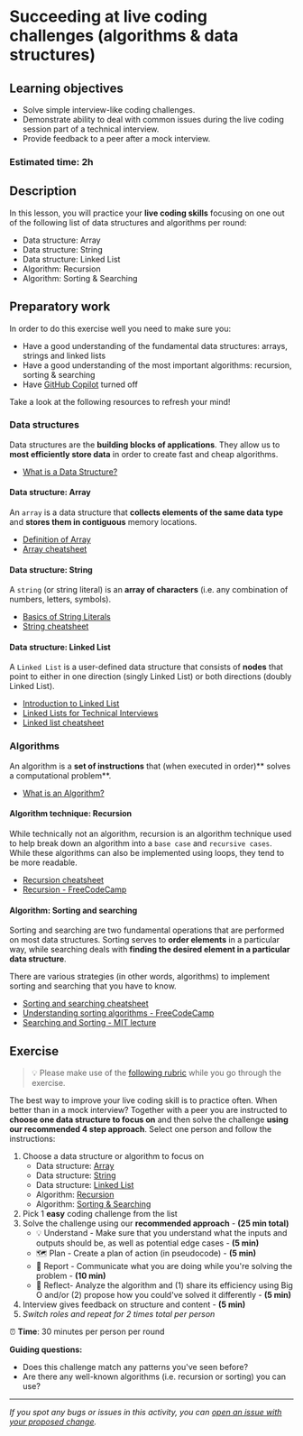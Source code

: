 # Succeeding at live coding challenges (algorithms & data structures)

## Learning objectives

- Solve simple interview-like coding challenges.
- Demonstrate ability to deal with common issues during the live coding session part of a technical interview.
- Provide feedback to a peer after a mock interview.

### **Estimated time**: 2h

## Description

In this lesson, you will practice your **live coding skills** focusing on one out of the following list of data structures and algorithms per round:

- Data structure: Array
- Data structure: String
- Data structure: Linked List
- Algorithm: Recursion
- Algorithm: Sorting & Searching

## Preparatory work

In order to do this exercise well you need to make sure you:

- Have a good understanding of the fundamental data structures: arrays, strings and linked lists
- Have a good understanding of the most important algorithms: recursion, sorting & searching
- Have [GitHub Copilot](https://github.com/features/copilot) turned off

Take a look at the following resources to refresh your mind!

### Data structures

Data structures are the **building blocks of applications**. They allow us to **most efficiently store data** in order to create fast and cheap algorithms.

- [What is a Data Structure?](https://www.simplilearn.com/tutorials/data-structure-tutorial/what-is-data-structure)

#### Data structure: Array

An `array` is a data structure that **collects elements of the same data type** and **stores them in contiguous** memory locations.

- [Definition of Array](https://www.youtube.com/watch?v=55l-aZ7_F24)
- [Array cheatsheet](https://www.techinterviewhandbook.org/algorithms/array/)

#### Data structure: String

A `string` (or string literal) is an **array of characters** (i.e. any combination of numbers, letters, symbols).

- [Basics of String Literals](https://www.youtube.com/watch?v=IlqiTmcK1Eg)
- [String cheatsheet](https://www.techinterviewhandbook.org/algorithms/string/)

#### Data structure: Linked List

A `Linked List` is a user-defined data structure that consists of **nodes** that point to either in one direction (singly Linked List) or both directions (doubly Linked List).

- [Introduction to Linked List](https://www.youtube.com/watch?v=R9PTBwOzceo)
- [Linked Lists for Technical Interviews](https://www.youtube.com/watch?v=Hj_rA0dhr2I)
- [Linked list cheatsheet](https://www.techinterviewhandbook.org/algorithms/linked-list/)

### Algorithms

An algorithm is a **set of instructions** that (when executed in order)** solves a computational problem**.

- [What is an Algorithm?](https://www.youtube.com/watch?v=vVYG8TNN7hg)

#### Algorithm technique: Recursion

While technically not an algorithm, recursion is an algorithm technique used to help break down an algorithm into a `base case` and `recursive cases`. While these algorithms can also be implemented using loops, they tend to be more readable. 

- [Recursion cheatsheet](https://www.techinterviewhandbook.org/algorithms/recursion/)
- [Recursion - FreeCodeCamp](https://www.youtube.com/watch?v=IJDJ0kBx2LM)

#### Algorithm: Sorting and searching

Sorting and searching are two fundamental operations that are performed on most data structures. Sorting serves to **order elements** in a particular way, while searching deals with **finding the desired element in a particular data structure**.

There are various strategies (in other words, algorithms) to implement sorting and searching that you have to know.

- [Sorting and searching cheatsheet](https://www.techinterviewhandbook.org/algorithms/sorting-searching/)
- [Understanding sorting algorithms - FreeCodeCamp](https://www.youtube.com/watch?v=l7-f9gS8VOs)
- [Searching and Sorting - MIT lecture](https://www.youtube.com/watch?v=6LOwPhPDwVc)

## Exercise

> 💡 Please make use of the [following rubric](https://docs.google.com/document/d/18oP47pnzkLsy01T6220CvaxQhbhh061XmC8tTqVkYOQ) while you go through the exercise.

The best way to improve your live coding skill is to practice often. When better than in a mock interview? Together with a peer you are instructed to **choose one data structure to focus on** and then solve the challenge **using our recommended 4 step approach**. Select one person and follow the instructions:

1. Choose a data structure or algorithm to focus on
   - Data structure: [Array](https://leetcode.com/tag/array/)
   - Data structure: [String](https://leetcode.com/tag/string/)
   - Data structure: [Linked List](https://leetcode.com/tag/linked-list/)
   - Algorithm: [Recursion](https://leetcode.com/tag/recursion/)
   - Algorithm: [Sorting & Searching](https://leetcode.com/tag/sorting/)
2. Pick 1 **easy** coding challenge from the list
3. Solve the challenge using our **recommended approach** - **(25 min total)**
   - 💡 Understand - Make sure that you understand what the inputs and outputs should be, as well as potential edge cases - **(5 min)**
   - 🗺 Plan - Create a plan of action (in pseudocode) - **(5 min)**
   - 💬 Report - Communicate what you are doing while you're solving the problem - **(10 min)**
   - 🤔 Reflect- Analyze the algorithm and (1) share its efficiency using Big O and/or (2) propose how you could've solved it differently - **(5 min)**
4. Interview gives feedback on structure and content - **(5 min)**
5. _Switch roles and repeat for 2 times total per person_

⏰ **Time**: 30 minutes per person per round

**Guiding questions:**

- Does this challenge match any patterns you've seen before?
- Are there any well-known algorithms (i.e. recursion or sorting) you can use?

---

_If you spot any bugs or issues in this activity, you can [open an issue with your proposed change](https://github.com/microverseinc/curriculum-transversal-skills/blob/main/git-github/articles/open_issue.md)._
